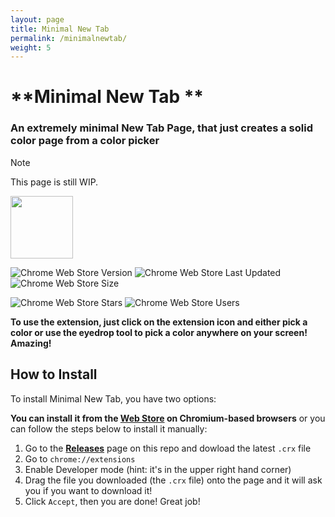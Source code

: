 ```yaml
---
layout: page
title: Minimal New Tab
permalink: /minimalnewtab/
weight: 5
---
```


# **Minimal New Tab **
### **An extremely minimal New Tab Page, that just creates a solid color page from a color picker**

> [!NOTE]  
> This page is still WIP.

<a href="https://chromewebstore.google.com/detail/tidy-tab-groups/fmnangpmhapcdjpnfjanckicmmhodgka">
<img style="height:100px" src="https://user-images.githubusercontent.com/53124886/111952712-34f12300-8aee-11eb-9fdd-ad579a1eb235.png">
</a>

<img alt="Chrome Web Store Version" src="https://img.shields.io/chrome-web-store/v/fmnangpmhapcdjpnfjanckicmmhodgka?style=flat"> <img alt="Chrome Web Store Last Updated" src="https://img.shields.io/chrome-web-store/last-updated/fmnangpmhapcdjpnfjanckicmmhodgka?style=flat"> <img alt="Chrome Web Store Size" src="https://img.shields.io/chrome-web-store/size/fmnangpmhapcdjpnfjanckicmmhodgka">

<img alt="Chrome Web Store Stars" src="https://img.shields.io/chrome-web-store/stars/fmnangpmhapcdjpnfjanckicmmhodgka?style=flat"> <img alt="Chrome Web Store Users" src="https://img.shields.io/chrome-web-store/users/fmnangpmhapcdjpnfjanckicmmhodgka?style=flat">

**To use the extension, just click on the extension icon and either pick a color or use the eyedrop tool to pick a color anywhere on your screen! Amazing!**

## How to Install

To install Minimal New Tab, you have two options:

**You can install it from the [Web Store](https://chromewebstore.google.com/detail/tidy-tab-groups/fmnangpmhapcdjpnfjanckicmmhodgka) on Chromium-based browsers** or you can follow the steps below to install it manually: 

1. Go to the **[Releases](https://github.com/elouangrimm/minimalnewtab/releases)** page on this repo and dowload the latest `.crx` file
2. Go to `chrome://extensions`
3. Enable Developer mode (hint: it's in the upper right hand corner)
4. Drag the file you downloaded (the `.crx` file) onto the page and it will ask you if you want to download it!
5. Click `Accept`, then you are done! Great job!


<script data-goatcounter="https://elouan.goatcounter.com/count"
        async src="//gc.zgo.at/count.js"></script>